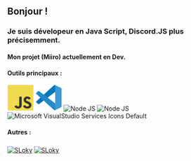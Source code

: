 ## Bonjour ! 
### Je suis dévelopeur en Java Script, Discord.JS plus précisemment.
#### Mon projet (Miiro) actuellement en Dev.
#### Outils principaux : 
<img src="https://raw.githubusercontent.com/devicons/devicon/master/icons/javascript/javascript-original.svg" alt="javascript" style="max-width: 100%;" width="60" height="60">                                                                                                                                                             <img src="https://raw.githubusercontent.com/devicons/devicon/master/icons/vscode/vscode-original.svg" alt="Visual Studio Code" style="max-width: 100%;" width="60" height="60">  <img src="https://cdn.jsdelivr.net/gh/devicons/devicon/icons/nodejs/nodejs-plain.svg"  alt="Node JS" style="max-width: 100%;" width="60" height="60"> <img src="https://cdn.jsdelivr.net/gh/devicons/devicon/icons/npm/npm-original-wordmark.svg" alt="Node JS" style="max-width: 100%;" width="60" height="60"> ![Microsoft VisualStudio Services Icons Default](https://user-images.githubusercontent.com/101725168/158636040-72516f08-4d47-4980-88aa-7437705d85f0.png)

#### Autres :
<a href="https://discord.com/users/635570951504920576" rel="nofollow"><img src="https://camo.githubusercontent.com/d2c0d603d5e9c23bab203afc02ec866875caf87ef72b74f2aa38376d9e1f3bfe/68747470733a2f2f63646e2e69636f6e2d69636f6e732e636f6d2f69636f6e73322f323130382f504e472f3531322f646973636f72645f69636f6e5f3133303935382e706e67" alt="SLoky" data-canonical-src="https://cdn.icon-icons.com/icons2/2108/PNG/512/discord_icon_130958.png" style="max-width: 100%;" height="60" align="middle"></a> <a href="" rel="nofollow"><img src="https://user-images.githubusercontent.com/101725168/158641176-21428602-4f7a-4edf-adcd-5d8b3334ef20.png" alt="SLoky" data-canonical-src="https://https://user-images.githubusercontent.com/101725168/158641176-21428602-4f7a-4edf-adcd-5d8b3334ef20.png" style="max-width: 100%;" height="60" align="middle"></a> 









